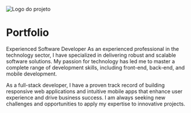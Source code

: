 
![Logo do projeto](https://i.imgur.com/kniMQHu.png)

# Portfolio

Experienced Software Developer As an experienced professional in the technology sector, I have specialized in delivering robust and scalable software solutions. My passion for technology has led me to master a complete range of development skills, including front-end, back-end, and mobile development.

As a full-stack developer, I have a proven track record of building responsive web applications and intuitive mobile apps that enhance user experience and drive business success. I am always seeking new challenges and opportunities to apply my expertise to innovative projects.
